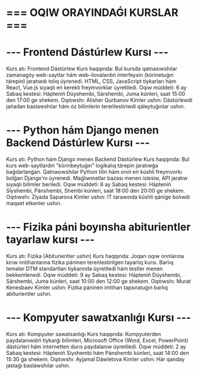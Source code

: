 # === OQIW ORAYINDAǴI KURSLAR ===

# --- Frontend Dástúrlew Kursı ---
Kurs atı: Frontend Dástúrlew
Kurs haqqında: Bul kursda qatnasıwshılar zamanagóy web-saytlar hám web-ilovalardıń interfeysin (kórinetuǵın tárepin) jaratıwdı tolıq úyrenedi. HTML, CSS, JavaScript tiykarları hám React, Vue.js sıyaqlı eń kerekli freymvorklar úyretiledi.
Oqıw múddeti: 6 ay
Sabaq kestesi: Hápteniń Dúyshembi, Sárshembi, Juma kúnleri, saat 15:00 den 17:00 ge shekem.
Oqıtıwshı: Alisher Qurbanov
Kimler ushın: Dástúrlewdi jańadan baslawshılar hám óz bilimlerin tereńlestiriwdi qáleytuǵınlar ushın.

# --- Python hám Django menen Backend Dástúrlew Kursı ---
Kurs atı: Python hám Django menen Backend Dástúrlew
Kurs haqqında: Bul kurs web-saytlardıń "kórinbeytuǵın" logikalıq tárepin jaratıwǵa baǵdarlanǵan. Qatnasıwshılar Python tilin hám onıń eń kúshli freymvorkı bolǵan Django'nı úyrenedi. Maǵlıwmatlar bazası menen islesiw, API jaratıw sıyaqlı bilimler beriledi.
Oqıw múddeti: 8 ay
Sabaq kestesi: Hápteniń Siyshembi, Pánshembi, Shembi kúnleri, saat 18:00 den 20:00 ge shekem.
Oqıtıwshı: Ziyada Saparova
Kimler ushın: IT tarawında kúshli qánige bolıwdı maqset etkenler ushın.

# --- Fizika páni boyınsha abiturientler tayarlaw kursı ---
Kurs atı: Fizika (Abiturientler ushın)
Kurs haqqında: Joqarı oqıw orınlarına kirıw imtihanlarına fizika páninen tereńlestirilgen tayarlıq kursı. Barlıq temalar DTM standartları tiykarında úyretiledi hám testler menen bekkemlenedi.
Oqıw múddeti: 9 ay
Sabaq kestesi: Hápteniń Dúyshembi, Sárshembi, Juma kúnleri, saat 10:00 den 12:00 ge shekem.
Oqıtıwshı: Murat Kenesbaev
Kimler ushın: Fizika páninen imtihan tapsıratuǵın barlıq abiturientler ushın.

# --- Kompyuter sawatxanlıǵı Kursı ---
Kurs atı: Kompyuter sawatxanlıǵı
Kurs haqqında: Kompyuterden paydalanıwdıń tiykarǵı bilimleri, Microsoft Office (Word, Excel, PowerPoint) dástúrleri hám internetten durıs paydalanıw úyretiledi.
Oqıw múddeti: 2 ay
Sabaq kestesi: Hápteniń Siyshembi hám Pánshembi kúnleri, saat 14:00 den 15:30 ǵa shekem.
Oqıtıwshı: Ayjamal Dáwletova
Kimler ushın: Hár qanday jastaǵı baslawshılar ushın.